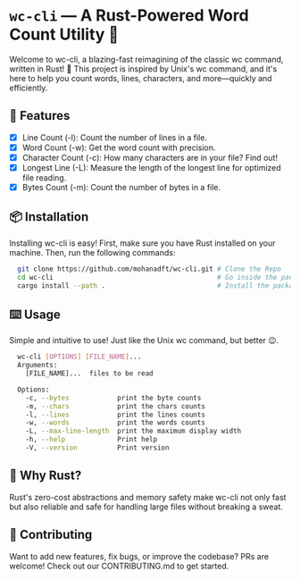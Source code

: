 # `wc-cli` — A Rust-Powered Word Count Utility 🚀

Welcome to wc-cli, a blazing-fast reimagining of the classic wc command, written in Rust! 🦀
This project is inspired by Unix's wc command, and it's here to help you count words, lines, characters, and more—quickly and efficiently.

## 🚀 Features

- [x] Line Count (-l): Count the number of lines in a file.
- [x] Word Count (-w): Get the word count with precision.
- [x] Character Count (-c): How many characters are in your file? Find out!
- [x] Longest Line (-L): Measure the length of the longest line for optimized file reading.
- [x] Bytes Count (-m): Count the number of bytes in a file.

## 📦 Installation

Installing wc-cli is easy! First, make sure you have Rust installed on your machine. Then, run the following commands:

```bash
  git clone https://github.com/mohanadft/wc-cli.git # Clone the Repo
  cd wc-cli                                         # Go inside the package
  cargo install --path .                            # Install the package globally
```

## ⌨️ Usage

Simple and intuitive to use! Just like the Unix wc command, but better 😉.

```bash
  wc-cli [OPTIONS] [FILE_NAME]...
  Arguments:
    [FILE_NAME]...  files to be read

  Options:
    -c, --bytes            print the byte counts
    -m, --chars            print the chars counts
    -l, --lines            print the lines counts
    -w, --words            print the words counts
    -L, --max-line-length  print the maximum display width
    -h, --help             Print help
    -V, --version          Print version
```

## 🌟 Why Rust?

Rust's zero-cost abstractions and memory safety make wc-cli not only fast but also reliable and safe for handling large files without breaking a sweat.

## 🤝 Contributing

Want to add new features, fix bugs, or improve the codebase? PRs are welcome! Check out our CONTRIBUTING.md to get started.
